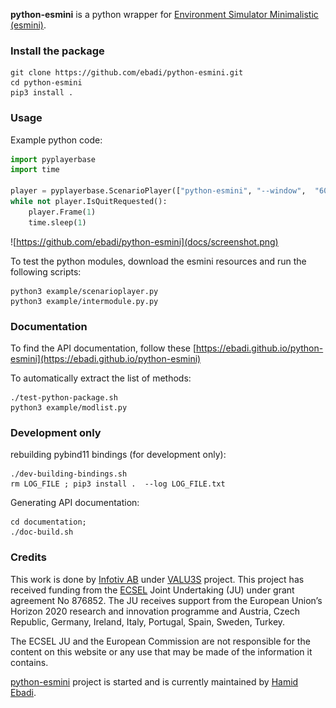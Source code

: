 **python-esmini** is a python wrapper for [Environment Simulator Minimalistic (esmini)](https://github.com/esmini/esmini).
### Install the package
```
git clone https://github.com/ebadi/python-esmini.git
cd python-esmini
pip3 install .
```

### Usage
Example python code:
```python
import pyplayerbase
import time

player = pyplayerbase.ScenarioPlayer(["python-esmini", "--window",  "60", "60", "800", "400",  "--osc", "./esmini/resources/xosc/cut-in.xosc"])
while not player.IsQuitRequested():
    player.Frame(1)
    time.sleep(1)
```

![https://github.com/ebadi/python-esmini](docs/screenshot.png)

To test the python modules, download the esmini resources and run the following scripts:
```shell
python3 example/scenarioplayer.py
python3 example/intermodule.py.py
```

### Documentation
To find the API documentation, follow these [https://ebadi.github.io/python-esmini](https://ebadi.github.io/python-esmini)

To automatically extract the list of methods:
```shell
./test-python-package.sh
python3 example/modlist.py
```


### Development only 
rebuilding pybind11 bindings (for development only): 
```shell
./dev-building-bindings.sh
rm LOG_FILE ; pip3 install .  --log LOG_FILE.txt
```
Generating API documentation:
```shell
cd documentation; 
./doc-build.sh
```
 
### Credits
This work is done by [Infotiv AB](https://www.infotiv.se) under [VALU3S](https://valu3s.eu) project. This project has received funding from the [ECSEL](https://www.ecsel.eu) Joint Undertaking (JU) under grant agreement No 876852. The JU receives support from the European Union’s Horizon 2020 research and innovation programme and Austria, Czech Republic, Germany, Ireland, Italy, Portugal, Spain, Sweden, Turkey.

The ECSEL JU and the European Commission are not responsible for the content on this website or any use that may be made of the information it contains.

[python-esmini](https://github.com/ebadi/esmini-pybind11) project is started and is currently maintained by [Hamid Ebadi](https://github.com/ebadi).

